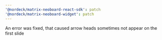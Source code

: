 ```yaml
---
'@nordeck/matrix-neoboard-react-sdk': patch
'@nordeck/matrix-neoboard-widget': patch
---
```


An error was fixed, that caused arrow heads sometimes not appear on the first slide
